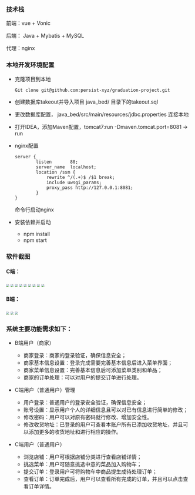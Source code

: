 

### 技术栈

前端：vue +  Vonic 

后端： Java + Mybatis + MySQL 

代理：nginx



### 本地开发环境配置

- 克隆项目到本地

  ```Git clone git@github.com:persist-xyz/graduation-project.git```

- 创建数据库takeout并导入项目 java_bed/ 目录下的takeout.sql

- 更改数据库配置， java_bed/src/main/resources/jdbc.properties 连接本地

- 打开IDEA，添加Maven配置，tomcat7:run -Dmaven.tomcat.port=8081 -> run

- nginx配置

  ```
  server {
          listen       80;
          server_name  localhost;
          location /ssm {
              rewrite ^/(.+)$ /$1 break;
              include uwsgi_params;
              proxy_pass http://127.0.0.1:8081;
          }
  }
  ```

  命令行启动nginx

- 安装依赖并启动

  - npm install
  - npm start 

  

### 软件截图

#### C端：

<img src="https://assets.mgzf.com/appimg/1050be829b6831aa161d01153f61ed95.png" style="zoom:50%" />

<img src="https://assets.mgzf.com/appimg/50851fbf76a14be57d2fed1a973e455d.png" style="zoom:50%" />

<img src="https://assets.mgzf.com/appimg/52b9ad59e3befbca3fc43bb816566194.png" style="zoom:50%" />

<img src="https://assets.mgzf.com/appimg/77ed351bc9de28b03e8e2b3498b48304.png" style="zoom:50%" />

<img src="https://assets.mgzf.com/appimg/c2bafa7192a2cd1627541b6c45205c95.png" style="zoom:50%" />

<img src="https://assets.mgzf.com/appimg/a3b21b72ba35c0a0c1b16f614c5b59ec.png" style="zoom:50%" />

<img src="https://assets.mgzf.com/appimg/5ec4bb5e1513166fe3087cc11384c4ce.png" style="zoom:50%" />

<img src="https://assets.mgzf.com/appimg/d26aeac5165ca8cb765c08763bb930df.png" style="zoom:50%" />

<img src="https://assets.mgzf.com/appimg/9d0e5dd856021b86630fbb408f119f95.png" style="zoom:50%" />


#### B端：

<img src="https://assets.mgzf.com/appimg/7c811a632e1b89c06838aa708430a67b.png" style="zoom:50%" />

<img src="https://assets.mgzf.com/appimg/8b778ca221bedafcc1736f81da2ddcd2.png" style="zoom:50%" />

<img src="https://assets.mgzf.com/appimg/0cc0b04bea49b93c86d9ba3765885d51.png" style="zoom:50%" />





### 系统主要功能需求如下：

- B端用户（商家）
  - 商家登录：商家的登录验证，确保信息安全；
  - 商家基本信息设置：登录完成需要完善基本信息后进入菜单界面；
  - 商家菜单信息设置：完善基本信息后可添加菜单类别和单品；
  - 商家的订单处理：可以对用户的提交订单进行处理。

- C端用户（普通用户）管理
  - 用户登录：普通用户的登录安全验证，确保信息安全；
  - 账号设置：显示用户个人的详细信息且可以对已有信息进行简单的修改；
  - 修改密码：用户可以对原有密码就行修改、增加安全性。
  - 修改收货地址：已登录的用户可查看本账户所有已添加收货地址，并且可以添加更多的收货地址和进行相应的操作。

- C端用户（普通用户）
  - 浏览店铺：用户可根据店铺分类进行查看店铺详情；
  - 挑选菜单：用户可随意挑选中意的菜品加入购物车；
  - 提交订单：登录用户可将购物车中商品提生成待处理订单；
  - 查看订单：订单完成后，用户可以查看所有完成的订单，并且可以点击查看订单详情。


